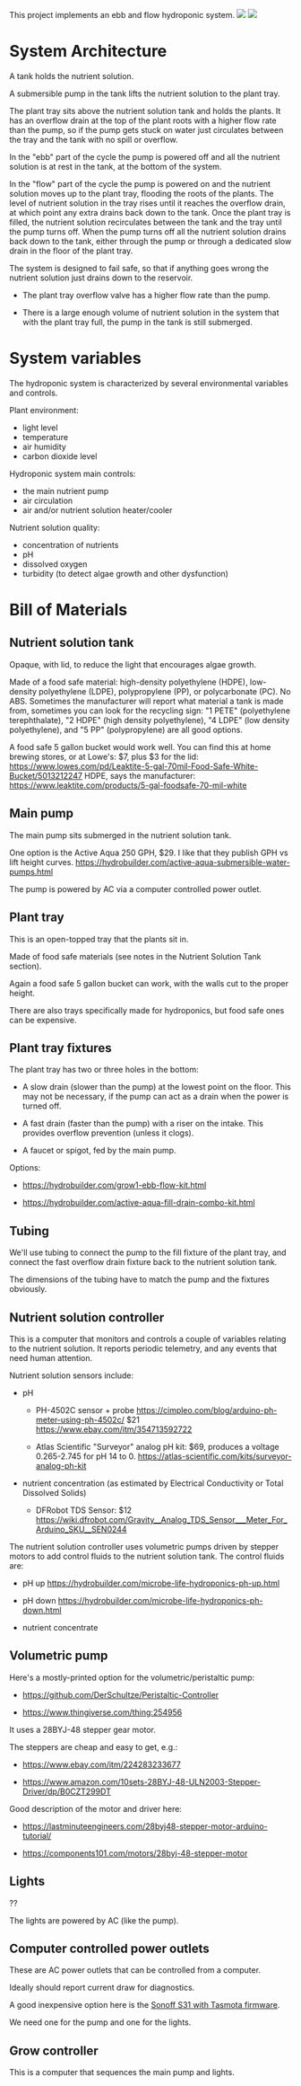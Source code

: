 This project implements an ebb and flow hydroponic system.
![](/ebb-flow.jpg)
![](/ebb-flow.png)


# System Architecture

A tank holds the nutrient solution.

A submersible pump in the tank lifts the nutrient solution to the
plant tray.

The plant tray sits above the nutrient solution tank and holds the plants.
It has an overflow drain at the top of the plant roots with a higher flow
rate than the pump, so if the pump gets stuck on water just circulates
between the tray and the tank with no spill or overflow.

In the "ebb" part of the cycle the pump is powered off and all the
nutrient solution is at rest in the tank, at the bottom of the system.

In the "flow" part of the cycle the pump is powered on and the nutrient
solution moves up to the plant tray, flooding the roots of the plants.
The level of nutrient solution in the tray rises until it reaches the
overflow drain, at which point any extra drains back down to the tank.
Once the plant tray is filled, the nutrient solution recirculates between
the tank and the tray until the pump turns off.  When the pump turns off
all the nutrient solution drains back down to the tank, either through
the pump or through a dedicated slow drain in the floor of the plant tray.

The system is designed to fail safe, so that if anything goes wrong the
nutrient solution just drains down to the reservoir.

* The plant tray overflow valve has a higher flow rate than the pump.

* There is a large enough volume of nutrient solution in the system that
  with the plant tray full, the pump in the tank is still submerged.


# System variables

The hydroponic system is characterized by several environmental variables
and controls.

Plant environment:
* light level
* temperature
* air humidity
* carbon dioxide level

Hydroponic system main controls:
* the main nutrient pump
* air circulation
* air and/or nutrient solution heater/cooler

Nutrient solution quality:
* concentration of nutrients
* pH
* dissolved oxygen
* turbidity (to detect algae growth and other dysfunction)


# Bill of Materials


## Nutrient solution tank

Opaque, with lid, to reduce the light that encourages algae growth.

Made of a food safe material: high-density polyethylene (HDPE),
low-density polyethylene (LDPE), polypropylene (PP), or polycarbonate
(PC).  No ABS.  Sometimes the manufacturer will report what material
a tank is made from, sometimes you can look for the recycling sign: "1
PETE" (polyethylene terephthalate), "2 HDPE" (high density polyethylene),
"4 LDPE" (low density polyethylene), and "5 PP" (polypropylene) are all
good options.

A food safe 5 gallon bucket would work well.  You can find
this at home brewing stores, or at Lowe's: $7, plus $3 for the lid:
<https://www.lowes.com/pd/Leaktite-5-gal-70mil-Food-Safe-White-Bucket/5013212247>
HDPE, says the manufacturer:
<https://www.leaktite.com/products/5-gal-foodsafe-70-mil-white>


## Main pump

The main pump sits submerged in the nutrient solution tank.

One option is the Active Aqua 250 GPH, $29.  I like
that they publish GPH vs lift height curves.
<https://hydrobuilder.com/active-aqua-submersible-water-pumps.html>

The pump is powered by AC via a computer controlled power outlet.


## Plant tray

This is an open-topped tray that the plants sit in.

Made of food safe materials (see notes in the Nutrient Solution Tank
section).

Again a food safe 5 gallon bucket can work, with the walls cut to the
proper height.

There are also trays specifically made for hydroponics, but food safe
ones can be expensive.


## Plant tray fixtures

The plant tray has two or three holes in the bottom:

* A slow drain (slower than the pump) at the lowest point on the floor.
  This may not be necessary, if the pump can act as a drain when the
  power is turned off.

* A fast drain (faster than the pump) with a riser on the intake.
  This provides overflow prevention (unless it clogs).

* A faucet or spigot, fed by the main pump.

Options:

* <https://hydrobuilder.com/grow1-ebb-flow-kit.html>

* <https://hydrobuilder.com/active-aqua-fill-drain-combo-kit.html>


## Tubing

We'll use tubing to connect the pump to the fill fixture of the plant
tray, and connect the fast overflow drain fixture back to the nutrient
solution tank.

The dimensions of the tubing have to match the pump and the fixtures
obviously.


## Nutrient solution controller

This is a computer that monitors and controls a couple of variables
relating to the nutrient solution.  It reports periodic telemetry,
and any events that need human attention.

Nutrient solution sensors include:

* pH

    * PH-4502C sensor + probe
      <https://cimpleo.com/blog/arduino-ph-meter-using-ph-4502c/>
      $21 <https://www.ebay.com/itm/354713592722>

    * Atlas Scientific "Surveyor" analog pH kit: $69,
      produces a voltage 0.265-2.745 for pH 14 to
      0. <https://atlas-scientific.com/kits/surveyor-analog-ph-kit>

* nutrient concentration (as estimated by Electrical Conductivity or
  Total Dissolved Solids)

    * DFRobot TDS Sensor: $12
      <https://wiki.dfrobot.com/Gravity__Analog_TDS_Sensor___Meter_For_Arduino_SKU__SEN0244>

The nutrient solution controller uses volumetric pumps driven by stepper
motors to add control fluids to the nutrient solution tank.  The control
fluids are:

* pH up <https://hydrobuilder.com/microbe-life-hydroponics-ph-up.html>

* pH down <https://hydrobuilder.com/microbe-life-hydroponics-ph-down.html>

* nutrient concentrate


## Volumetric pump

Here's a mostly-printed option for the volumetric/peristaltic pump:

* <https://github.com/DerSchultze/Peristaltic-Controller>

* <https://www.thingiverse.com/thing:254956>

It uses a 28BYJ-48 stepper gear motor.

The steppers are cheap and easy to get, e.g.:

* <https://www.ebay.com/itm/224283233677>

* <https://www.amazon.com/10sets-28BYJ-48-ULN2003-Stepper-Driver/dp/B0CZT299DT>

Good description of the motor and driver here:

* <https://lastminuteengineers.com/28byj48-stepper-motor-arduino-tutorial/>

* <https://components101.com/motors/28byj-48-stepper-motor>


## Lights

??

The lights are powered by AC (like the pump).


## Computer controlled power outlets

These are AC power outlets that can be controlled from a computer.

Ideally should report current draw for diagnostics.

A good inexpensive option here is the [Sonoff S31 with Tasmota
firmware](https://tasmota.github.io/docs/devices/Sonoff-S31/).

We need one for the pump and one for the lights.


## Grow controller

This is a computer that sequences the main pump and lights.
